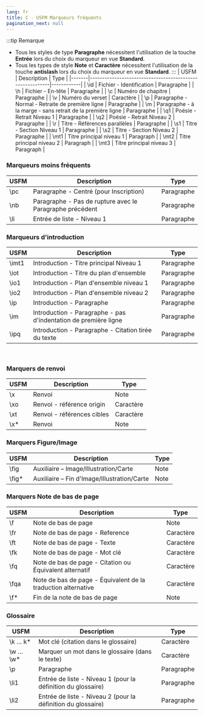 ```yaml
---
lang: fr
title: C - USFM Marqueurs fréquents
pagination_next: null 
---
```

:::tip Remarque
-  Tous les styles de type **Paragraphe** nécessitent l'utilisation de la touche **Entrée** lors du choix du marqueur en vue **Standard**.
-  Tous les types de style **Note** et **Caractère** nécessitent l'utilisation de la touche **antislash** lors du choix du marqueur en vue **Standard**.
:::
| USFM  | Description                                              | Type       |
|-------|----------------------------------------------------------|------------|
| \\id  | Fichier - Identification                                 | Paragraphe |
| \\h   | Fichier - En-tête                                        | Paragraphe |
| \\c   | Numéro de chapitre                                       | Paragraphe |
| \\v   | Numéro du verset                                         | Caractère  |
| \\p   | Paragraphe - Normal - Retraite de première ligne         | Paragraphe |
| \\m   | Paragraphe - à la marge - sans retrait de la première ligne | Paragraphe |
| \\q1  | Poésie - Retrait Niveau 1                                | Paragraphe |
| \\q2  | Poésie - Retrait Niveau 2                                | Paragraphe |
| \\r   | Titre - Références parallèles                            | Paragraphe |
| \\s1  | Titre - Section Niveau 1                                 | Paragraphe |
| \\s2  | Titre - Section Niveau 2                                 | Paragraphe |
| \\mt1 | Titre principal niveau 1                                 | Paragraph  |
| \\mt2 | Titre principal niveau 2                                 | Paragraph  |
| \\mt3 | Titre principal niveau 3                                 | Paragraph  |


### Marqueurs moins fréquents

| USFM | Description                                              | Type       |
|------|----------------------------------------------------------|------------|
| \\pc | Paragraphe - Centré (pour Inscription)                   | Paragraphe |
| \\nb | Paragraphe - Pas de rupture avec le Paragraphe précédent | Paragraphe |
| \\li | Entrée de liste - Niveau 1                               | Paragraphe |


### Marqueurs d'introduction   

| USFM   | Description                                                     | Type       |
|--------|-----------------------------------------------------------------|------------|
| \\imt1 | Introduction - Titre principal Niveau 1                         | Paragraphe |
| \\iot  | Introduction - Titre du plan d'ensemble                         | Paragraphe |
| \\io1  | Introduction - Plan d'ensemble niveau 1                         | Paragraphe |
| \\io2  | Introduction - Plan d'ensemble niveau 2                         | Paragraphe |
| \\ip   | Introduction - Paragraphe                                       | Paragraphe |
| \\im   | Introduction - Paragraphe - pas d'indentation de première ligne | Paragraphe |
| \\ipq  | Introduction - Paragraphe - Citation tirée du texte             | Paragraphe |

 

### Marquers de renvoi

| USFM  | Description              | Type      |
|-------|--------------------------|-----------|
| \\x   | Renvoi                   | Note      |
| \\xo  | Renvoi - référence origin  | Caractère |
| \\xt  | Renvoi - références cibles | Caractère |
| \\x\* | Renvoi                   | Note      |


### Marquers Figure/Image
| USFM    | Description                                 | Type |
|---------|---------------------------------------------|------|
| \\fig   | Auxiliaire – Image/Illustration/Carte       | Note |
| \\fig\* | Auxiliaire – Fin d'Image/Illustration/Carte | Note |


### Marquers Note de bas de page

| USFM  | Description                                                   | Type      |
|-------|---------------------------------------------------------------|-----------|
| \\f   | Note de bas de page                                           | Note      |
| \\fr  | Note de bas de page - Reference                               | Caractère |
| \\ft  | Note de bas de page - Texte                                   | Caractère |
| \\fk  | Note de bas de page - Mot clé                                 | Caractère |
| \\fq  | Note de bas de page - Citation ou Équivalent alternatif       | Caractère |
| \\fqa | Note de bas de page - Équivalent de la traduction alternative | Caractère |
| \\f\* | Fin de la note de bas de page                                 | Note      |

### Glossaire  

| USFM          | Description                                                  | Type       |
|---------------|--------------------------------------------------------------|------------|
| \\k … k\*   | Mot clé (citation dans le glossaire)                         | Caractère  |
| \\w … \\w\* | Marquer un mot dans le glossaire (dans le texte)             | Caractère  |
| \\p           | Paragraphe                                                   | Paragraphe |
| \\li1         | Entrée de liste - Niveau 1 (pour la définition du glossaire) | Paragraphe |
| \\li2         | Entrée de liste - Niveau 2 (pour la définition du glossaire) | Paragraphe |

